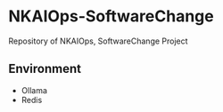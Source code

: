 # NKAIOps-SoftwareChange
Repository of NKAIOps, SoftwareChange Project

## Environment
- Ollama
- Redis
